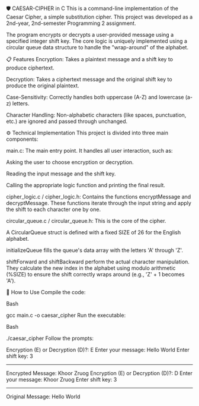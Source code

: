 🛡️ CAESAR-CIPHER in C
This is a command-line implementation of the Caesar Cipher, a simple substitution cipher. This project was developed as a 2nd-year, 2nd-semester Programming 2 assignment.

The program encrypts or decrypts a user-provided message using a specified integer shift key. The core logic is uniquely implemented using a circular queue data structure to handle the "wrap-around" of the alphabet.

📋 Features
Encryption: Takes a plaintext message and a shift key to produce ciphertext.

Decryption: Takes a ciphertext message and the original shift key to produce the original plaintext.

Case-Sensitivity: Correctly handles both uppercase (A-Z) and lowercase (a-z) letters.

Character Handling: Non-alphabetic characters (like spaces, punctuation, etc.) are ignored and passed through unchanged.

⚙️ Technical Implementation
This project is divided into three main components:

main.c: The main entry point. It handles all user interaction, such as:

Asking the user to choose encryption or decryption.

Reading the input message and the shift key.

Calling the appropriate logic function and printing the final result.

cipher_logic.c / cipher_logic.h: Contains the functions encryptMessage and decryptMessage. These functions iterate through the input string and apply the shift to each character one by one.

circular_queue.c / circular_queue.h: This is the core of the cipher.

A CircularQueue struct is defined with a fixed SIZE of 26 for the English alphabet.

initializeQueue fills the queue's data array with the letters 'A' through 'Z'.

shiftForward and shiftBackward perform the actual character manipulation. They calculate the new index in the alphabet using modulo arithmetic (%SIZE) to ensure the shift correctly wraps around (e.g., 'Z' + 1 becomes 'A').

🚀 How to Use
Compile the code:

Bash

gcc main.c -o caesar_cipher
Run the executable:

Bash

./caesar_cipher
Follow the prompts:

Encryption (E) or Decryption (D)?: E
Enter your message: Hello World
Enter shift key: 3
*****************************
Encrypted Message: Khoor Zruog
Encryption (E) or Decryption (D)?: D
Enter your message: Khoor Zruog
Enter shift key: 3
*****************************
Original Message: Hello World

